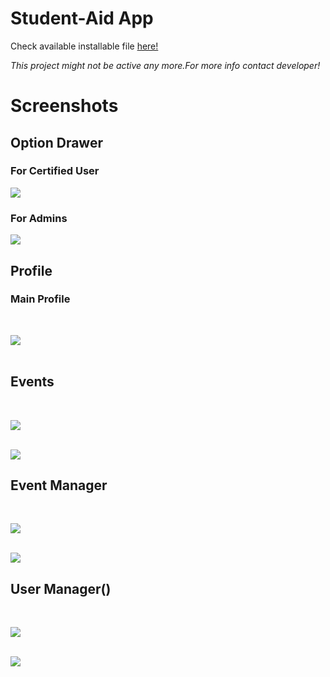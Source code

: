 # Student-Aid App
Check available installable file [here!](https://sobydamn.blogspot.com/2020/03/studentaid-app.html)
<br>

_This project might not be active any more.For more info contact developer!_
# Screenshots
## Option Drawer
### For Certified User
![](README_Images/OptionDrawer.jpg)
<br>

### For Admins
![](README_Images/AdminDrawer.jpg)
<br>

## Profile
### Main Profile
<br>

![](README_Images/Profile.jpg)
<br>
<br>

## Events
<br>

![](README_Images/Assignment2.jpg)
<br>
<br>

![](README_Images/Assignment.jpg)
<br>

## Event Manager

<br>

![](README_Images/EventAdder.jpg)
<br>
<br>

![](README_Images/EventModifier2.jpg)
<br>

## User Manager()
<br>

![](README_Images/UserManager.jpg)
<br>
<br>

![](README_Images/UserManager2.jpg)
<br>
